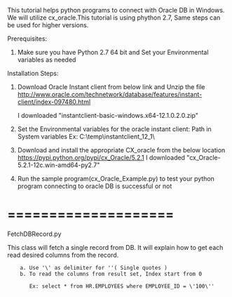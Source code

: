 This tutorial helps  python programs to connect with Oracle DB in Windows. We will utilize cx_oracle.This tutorial is using phython 2.7, Same steps can be used for higher versions.

Prerequisites:

1) Make sure you have  Python 2.7 64 bit and Set your Environmental variables as needed

Installation Steps:

1) Download  Oracle Instant client from below link and Unzip the file 
   http://www.oracle.com/technetwork/database/features/instant-client/index-097480.html
   
   I downloaded "instantclient-basic-windows.x64-12.1.0.2.0.zip"


2) Set the Environmental variables for the oracle instant client: Path in System variables Ex: C:\temp\instantclient_12_1\

3) Download and install the appropriate CX_oracle from the below location  https://pypi.python.org/pypi/cx_Oracle/5.2.1
   I downloaded "cx_Oracle-5.2.1-12c.win-amd64-py2.7"
   
4) Run the sample program(cx_Oracle_Example.py) to test your python program connecting to oracle DB is successful or not

====================
====================
FetchDBRecord.py 

This class will fetch a single record from DB.  It will explain how to get each read desired columns from the record.

		a. Use '\' as delimiter for ''( Single quotes )
		b. To read the columns from result set, Index start from 0 

           Ex: select * from HR.EMPLOYEES where EMPLOYEE_ID = \'100\''



 
 